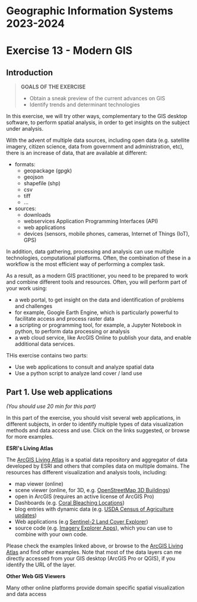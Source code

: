 # Geographic Information Systems 2023-2024

# Exercise 13 - Modern GIS

## Introduction

> **GOALS OF THE EXERCISE**
>
> - Obtain a sneak preview of the current advances on GIS
> - Identify trends and determinant technologies

In this exercise, we will try other ways, complementary to the GIS desktop software, 
to perform spatial analysis, in order to get insights on the subject under analysis. 

With the advent of multiple data sources, including open data (e.g. satellite 
imagery, citizen science, data from government and administration, etc), there 
is an increase of data, that are available at different:
- formats:
    - geopackage (gpgk)
    - geojson 
    - shapefile (shp)
    - csv
    - tiff
    - ...
- sources:
    - downloads 
    - webservices Application Programming Interfaces (API)
    - web applications
    - devices (sensors, mobile phones, cameras, Internet of Things (IoT), GPS)

In addition, data gathering, processing and analysis can use multiple technologies, 
computational platforms. Often, the combination of these in a workflow is the 
most efficient way of performing a complex task.

As a result, as a modern GIS practitioner, you need to be prepared to work and 
combine different tools and resources. Often, you will perform part of your work 
using:
- a web portal, to get insight on the data and identification of problems and 
challenges
- for example, Google Earth Engine, which is particularly powerful to facilitate 
access and process raster data
- a scripting or programming tool, for example, a Jupyter Notebook in python, to
perform data processing or analysis
- a web cloud service, like ArcGIS Online to publish your data, and enable 
additional data services.

THis exercise contains two parts:

- Use web applications to consult and analyze spatial data
- Use a python script to analyze land cover / land use

## Part 1. Use web applications

*(You should use 20 min for this part)*

In this part of the exercise, you should visit several web applications, in 
different subjects, in order to identify multiple types of data visualization methods
and data access and use. Click on the links suggested, or browse for more examples.

**ESRI's Living Atlas**

The [ArcGIS Living Atlas](https://livingatlas.arcgis.com/en/home/) is a spatial 
data repository and aggregator of data developed by ESRI and others that 
compiles data on multiple domains. The resources has different visualization 
and analysis tools, including:
- map viewer (online)
- scene viewer (online, for 3D, e.g. [OpenStreetMap 3D Buildings](https://ulisboa.maps.arcgis.com/home/item.html?id=ca0470dbbddb4db28bad74ed39949e25))
- open in ArcGIS (requires an active license of ArcGIS Pro)
- Dashboards (e.g. [Coral Bleaching Locations](https://www.arcgis.com/apps/dashboards/84ba9c03786e462d960e3172bc1b2204))
- blog entries with dynamic data (e.g. [USDA Census of Agriculture updates](https://www.esri.com/arcgis-blog/products/arcgis-living-atlas/mapping/dig-into-2022-ag-census/))
- Web applications (e.g [Sentinel-2 Land Cover Explorer](https://livingatlas.arcgis.com/landcoverexplorer))
- source code (e.g. [Imagery Explorer Apps](https://github.com/Esri/imagery-explorer-apps)),
which you can use to combine with your own code.


Please check the examples linked above, or browse to the 
[ArcGIS Living Atlas](https://livingatlas.arcgis.com/en/home/)
and find other examples. Note that most of the data layers can me directly 
accessed from your GIS desktop (ArcGIS Pro or QGIS), if you identify the URL of the 
layer.

**Other Web GIS Viewers**

Many other online platforms provide domain specific spatial visualization and 
data access